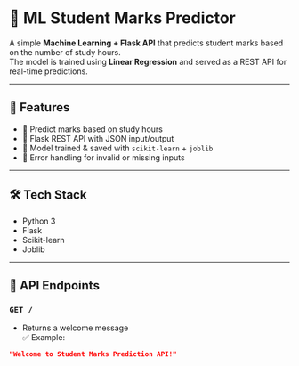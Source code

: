 # 📘 ML Student Marks Predictor

A simple **Machine Learning + Flask API** that predicts student marks based on the number of study hours.  
The model is trained using **Linear Regression** and served as a REST API for real-time predictions.

---

## 🚀 Features
- 🔹 Predict marks based on study hours  
- 🔹 Flask REST API with JSON input/output  
- 🔹 Model trained & saved with `scikit-learn` + `joblib`  
- 🔹 Error handling for invalid or missing inputs  

---

## 🛠️ Tech Stack
- Python 3
- Flask
- Scikit-learn
- Joblib

---

## 📌 API Endpoints

### `GET /`
- Returns a welcome message  
✅ Example:
```json
"Welcome to Student Marks Prediction API!"
